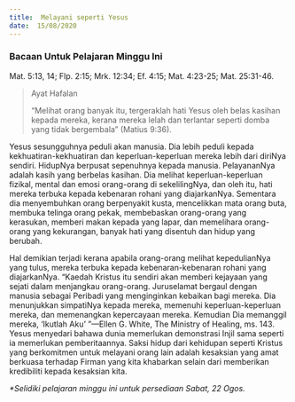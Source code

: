 ```yaml
---
title:  Melayani seperti Yesus
date:  15/08/2020
---
```


### Bacaan Untuk Pelajaran Minggu Ini
Mat. 5:13, 14; Flp. 2:15; Mrk. 12:34; Ef. 4:15; Mat. 4:23-25; Mat. 25:31-46.

> <p>Ayat Hafalan</p>
> “Melihat orang banyak itu, tergeraklah hati Yesus oleh belas kasihan kepada mereka, kerana mereka lelah dan terlantar seperti domba yang tidak bergembala” (Matius 9:36).

Yesus sesungguhnya peduli akan manusia. Dia lebih peduli kepada kekhuatiran-kekhuatiran dan keperluan-keperluan mereka lebih dari diriNya sendiri. HidupNya berpusat sepenuhnya kepada manusia. PelayananNya adalah kasih yang berbelas kasihan. Dia melihat keperluan-keperluan fizikal, mental dan emosi orang-orang di sekelilingNya, dan oleh itu, hati mereka terbuka kepada kebenaran rohani yang diajarkanNya. Sementara dia menyembuhkan orang berpenyakit kusta, mencelikkan mata orang buta, membuka telinga orang pekak, membebaskan orang-orang yang kerasukan, memberi makan kepada yang lapar, dan memelihara orang-orang yang kekurangan, banyak hati yang disentuh dan hidup yang berubah.

Hal demikian terjadi kerana apabila orang-orang melihat kepedulianNya yang tulus, mereka terbuka kepada kebenaran-kebenaran rohani yang diajarkanNya. “Kaedah Kristus itu sendiri akan memberi kejayaan yang sejati dalam menjangkau orang-orang. Juruselamat bergaul dengan manusia sebagai Peribadi yang menginginkan kebaikan bagi mereka. Dia menunjukkan simpatiNya kepada mereka, memenuhi keperluan-keperluan mereka, dan memenangkan kepercayaan mereka. Kemudian Dia memanggil mereka, ‘Ikutlah Aku’ ”—Ellen G. White, The Ministry of Healing, ms. 143. Yesus menyedari bahawa dunia memerlukan demonstrasi Injil sama seperti ia memerlukan pemberitaannya. Saksi hidup dari kehidupan seperti Kristus yang berkomitmen untuk melayani orang lain adalah kesaksian yang amat berkuasa terhadap Firman yang kita khabarkan selain dari memberikan kredibiliti kepada kesaksian kita.

_*Selidiki pelajaran minggu ini untuk persediaan Sabat, 22 Ogos._